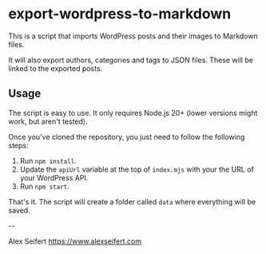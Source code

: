 # export-wordpress-to-markdown

This is a script that imports WordPress posts and their images to Markdown files.

It will also export authors, categories and tags to JSON files. These will be linked to the exported posts.

## Usage

The script is easy to use. It only requires Node.js 20+ (lower versions might work, but aren't tested).

Once you've cloned the repository, you just need to follow the following steps:

1. Run `npm install`.
2. Update the `apiUrl` variable at the top of `index.mjs` with your the URL of your WordPress API.
3. Run `npm start`.

That's it. The script will create a folder called `data` where everything will be saved.

--

Alex Seifert
https://www.alexseifert.com